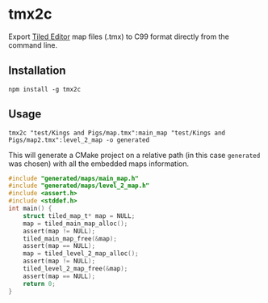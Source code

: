 # tmx2c

Export [Tiled Editor](https://thorbjorn.itch.io/tiled) map files (.tmx) to C99 format directly from the command line.

## Installation

```
npm install -g tmx2c
```

## Usage

```
tmx2c "test/Kings and Pigs/map.tmx":main_map "test/Kings and Pigs/map2.tmx":level_2_map -o generated
```

This will generate a CMake project on a relative path (in this case `generated` was chosen) with all the embedded maps information.

```c
#include "generated/maps/main_map.h"
#include "generated/maps/level_2_map.h"
#include <assert.h>
#include <stddef.h>
int main() {
    struct tiled_map_t* map = NULL;
    map = tiled_main_map_alloc();
    assert(map != NULL);
    tiled_main_map_free(&map);
    assert(map == NULL);
    map = tiled_level_2_map_alloc();
    assert(map != NULL);
    tiled_level_2_map_free(&map);
    assert(map == NULL);
    return 0;
}
```
